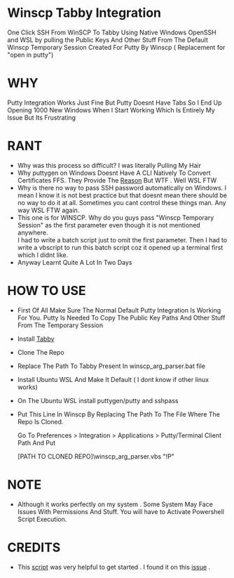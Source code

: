 # Winscp Tabby Integration
One Click SSH From WinSCP To Tabby Using Native Windows OpenSSH and WSL by pulling the Public Keys And Other Stuff From The Default Winscp Temporary Session Created For Putty By Winscp ( Replacement for "open in putty")

# WHY
Putty Integration Works Just Fine But Putty Doesnt Have Tabs So I End Up Opening 1000 New Windows When I Start Working Which Is Entirely My Issue But Its Frustrating

# RANT
* Why was this process so difficult? I was literally Pulling My Hair
* Why puttygen on Windows Doesnt Have A CLI Natively To Convert Certificates FFS. They Provide The [Reason](https://www.chiark.greenend.org.uk/~sgtatham/putty/wishlist/puttygen-batch.html) But WTF . Well WSL FTW
* Why is there no way to pass SSH password automatically on Windows. I mean I know it is not best practice but that doesnt mean there should be no way to do it at all.
Sometimes you cant control these things man. Any way WSL FTW again.
* This one is for WINSCP. Why do you guys pass "Winscp Temporary Session" as the first parameter even though it is not mentioned anywhere.  
I had to write a batch script just to omit the first parameter. Then I had to write a vbscript to run this batch script coz it opened up a terminal first which I didnt like.
* Anyway Learnt Quite A Lot In Two Days

# HOW TO USE
* First Of All Make Sure The Normal Default Putty Integration Is Working For You. 
  Putty Is Needed To Copy The Public Key Paths And Other Stuff From The Temporary Session
* Install [Tabby](https://tabby.sh)
* Clone The Repo
* Replace The Path To Tabby Present In winscp_arg_parser.bat file
* Install Ubuntu WSL And Make It Default ( I dont know if other linux works)
* On The Ubuntu WSL install puttygen/putty and sshpass
* Put This Line In Winscp By Replacing The Path To The File Where The Repo Is Cloned.  

  Go To Preferences > Integration > Applications > Putty/Terminal Client Path And Put  

    [PATH TO CLONED REPO]\winscp_arg_parser.vbs "!P"

# NOTE
* Although it works perfectly on my system . Some System May Face Issues With Permissions And Stuff. You will have to Activate Powershell Script Execution.

# CREDITS
* This [script](https://github.com/Kipjr/powershell/blob/main/Putty2WinTerminal.ps1) was very helpful to get started . 
  I found it on this [issue](https://github.com/microsoft/terminal/issues/10943) .
